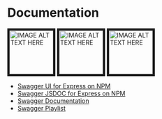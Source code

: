 # Documentation

<div>
<a href="http://www.youtube.com/watch?feature=player_embedded&v=5aryMKiBEKY
      " target="_blank"><img src="http://img.youtube.com/vi/5aryMKiBEKY/0.jpg" 
      alt="IMAGE ALT TEXT HERE" width="100" height="100" border="5" /></a>
<a href="http://www.youtube.com/watch?feature=player_embedded&v=apouPYPh_as
      " target="_blank"><img src="http://img.youtube.com/vi/apouPYPh_as/0.jpg" 
      alt="IMAGE ALT TEXT HERE" width="100" height="100" border="5" /></a>
<a href="http://www.youtube.com/watch?feature=player_embedded&v=EnMQm365t_s
      " target="_blank"><img src="http://img.youtube.com/vi/EnMQm365t_s/0.jpg" 
      alt="IMAGE ALT TEXT HERE" width="100" height="100" border="5" /></a>

</div>

- [Swagger UI for Express on NPM](https://www.npmjs.com/package/swagger-ui-express)
- [Swagger JSDOC for Express on NPM](https://www.npmjs.com/package/swagger-jsdoc)
- [Swagger Documentation](https://swagger.io/docs/)
- [Swagger Playlist](https://www.youtube.com/playlist?list=PLD5mJXRPUUgsZ5qXWoosfUWw_IQfC79Jy)
